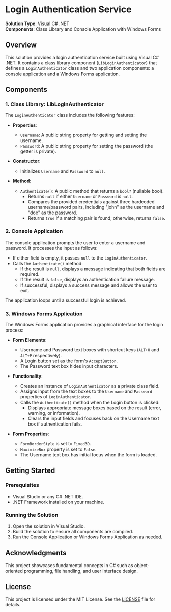 # Login Authentication Service

**Solution Type**: Visual C# .NET  
**Components**: Class Library and Console Application with Windows Forms  

## Overview

This solution provides a login authentication service built using Visual C# .NET. It contains a class library component (`LibLoginAuthenticator`) that defines a `LoginAuthenticator` class and two application components: a console application and a Windows Forms application.

## Components

### 1. Class Library: LibLoginAuthenticator

The `LoginAuthenticator` class includes the following features:

- **Properties**:
  - `Username`: A public string property for getting and setting the username.
  - `Password`: A public string property for setting the password (the getter is private).

- **Constructor**:
  - Initializes `Username` and `Password` to `null`.

- **Method**:
  - `Authenticate()`: A public method that returns a `bool?` (nullable bool).
    - Returns `null` if either `Username` or `Password` is `null`.
    - Compares the provided credentials against three hardcoded username/password pairs, including "john" as the username and "doe" as the password.
    - Returns `true` if a matching pair is found; otherwise, returns `false`.

### 2. Console Application

The console application prompts the user to enter a username and password. It processes the input as follows:

- If either field is empty, it passes `null` to the `LoginAuthenticator`.
- Calls the `Authenticate()` method:
  - If the result is `null`, displays a message indicating that both fields are required.
  - If the result is `false`, displays an authentication failure message.
  - If successful, displays a success message and allows the user to exit.
  
The application loops until a successful login is achieved.

### 3. Windows Forms Application

The Windows Forms application provides a graphical interface for the login process:

- **Form Elements**:
  - Username and Password text boxes with shortcut keys (`ALT+U` and `ALT+P` respectively).
  - A Login button set as the form's `AcceptButton`.
  - The Password text box hides input characters.

- **Functionality**:
  - Creates an instance of `LoginAuthenticator` as a private class field.
  - Assigns input from the text boxes to the `Username` and `Password` properties of `LoginAuthenticator`.
  - Calls the `Authenticate()` method when the Login button is clicked:
    - Displays appropriate message boxes based on the result (error, warning, or information).
    - Clears the input fields and focuses back on the Username text box if authentication fails.
  
- **Form Properties**:
  - `FormBorderStyle` is set to `Fixed3D`.
  - `MaximizeBox` property is set to `False`.
  - The Username text box has initial focus when the form is loaded.

## Getting Started

### Prerequisites

- Visual Studio or any C# .NET IDE.
- .NET Framework installed on your machine.

### Running the Solution

1. Open the solution in Visual Studio.
2. Build the solution to ensure all components are compiled.
3. Run the Console Application or Windows Forms Application as needed.

## Acknowledgments

This project showcases fundamental concepts in C# such as object-oriented programming, file handling, and user interface design.

## License

This project is licensed under the MIT License. See the [LICENSE](LICENSE) file for details.
